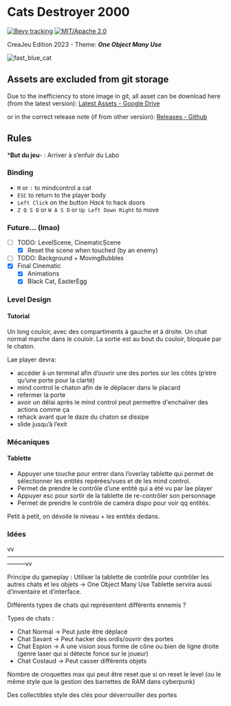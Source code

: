 # Cats Destroyer 2000

[![Bevy tracking](https://img.shields.io/badge/Bevy%20tracking-0.11-lightblue)](https://github.com/bevyengine/bevy/blob/main/docs/plugins_guidelines.md#main-branch-tracking)
[![MIT/Apache 2.0](https://img.shields.io/badge/license-MIT%2FApache-blue.svg)](https://github.com/fabinistere/bevy_turn-based_combat#license)

CreaJeu Edition 2023 - Theme: ***One Object Many Use***

![fast_blue_cat](https://user-images.githubusercontent.com/73140258/216720606-6e8f7768-3170-4956-a5d1-5124741783aa.gif)

## Assets are excluded from git storage

Due to the inefficiency to store image in git,
all asset can be download here (from the latest version):
[Latest Assets - Google Drive](https://drive.google.com/drive/folders/1qk5_bIUzAUFTuI2A_C0CLmAFGyPDFsMR?usp=share_link)

or in the correct release note (if from other version):
[Releases - Github](https://github.com/Wabtey/cats_destroyer_2000/releases)

## Rules

***But du jeu**- : Arriver à s’enfuir du Labo

### Binding

- `M` or `:` to mindcontrol a cat
- `ESC` to return to the player body
- `Left Click` on the button *Hack* to hack doors
- `Z Q S D` or `W A S D` or `Up Left Down Right` to move

### Future... (lmao)

- [ ] TODO: LevelScene, CinematicScene
  - [x] Reset the scene when touched (by an enemy)
- [ ] TODO: Background + MovingBubbles
- [x] Final Cinematic
  - [x] Animations
  - [x] Black Cat, EasterEgg

### Level Design

#### Tutorial

Un long couloir, avec des compartiments à gauche et à droite.
Un chat normal marche dans le couloir.
La sortie est au bout du couloir, bloquée par le chaton.

Lae player devra:

- accéder à un terminal afin d’ouvrir une des portes sur les côtés (p’etre qu’une porte pour la clarté)
- mind control le chaton afin de le déplacer dans le placard
- refermer la porte
- avoir un délai après le mind control peut permettre d'enchaîner des actions comme ça
- rehack avant que le daze du chaton se dissipe
- slide jusqu’à l’exit

### Mécaniques

#### Tablette

- Appuyer une touche pour entrer dans l’overlay tablette qui permet de sélectionner les entités repérées/vues et de les mind control.
- Permet de prendre le contrôle d’une entité qui a été vu par lae player
- Appuyer esc pour sortir de la tablette de re-contrôler son personnage
- Permet de prendre le contrôle de caméra dispo pour voir qq entités.

Petit à petit, on dévoile le niveau + les entités dedans.

### Idées

vv———————————————————————————————————————vv

Principe du gameplay :
Utiliser la tablette de contrôle pour contrôler les autres chats et les objets → One Object Many Use
Tablette servira aussi d’inventaire et d’interface.

Différents types de chats qui représentent différents ennemis ?

Types de chats :

- Chat Normal → Peut juste être déplacé
- Chat Savant → Peut hacker des ordis/ouvrir des portes
- Chat Espion → A une vision sous forme de cône ou bien de ligne droite (genre laser qui si détecte fonce sur le joueur)
- Chat Costaud → Peut casser différents objets

Nombre de croquettes max qui peut être reset que si on reset le level
(ou le même style que la gestion des barrettes de RAM dans cyberpunk)

Des collectibles style des clés pour déverrouiller des portes
